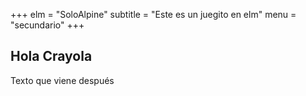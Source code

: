 +++
elm = "SoloAlpine"
subtitle = "Este es un juegito en elm"
menu = "secundario"
+++
## Hola Crayola

<div id="elm-demo"></div>

Texto que viene después